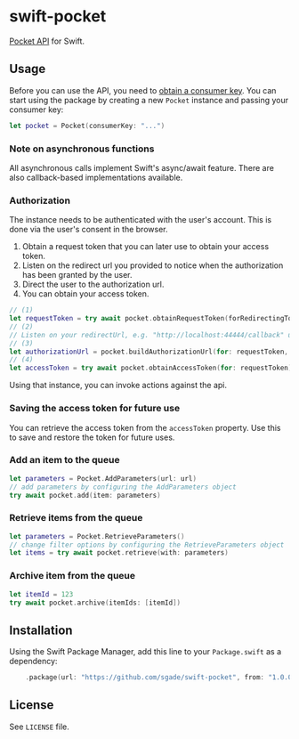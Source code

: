 # swift-pocket

[Pocket API](https://getpocket.com/developer/) for Swift.

## Usage

Before you can use the API, you need to [obtain a consumer key](http://getpocket.com/developer/apps/new).
You can start using the package by creating a new `Pocket` instance and passing your consumer key:

```swift
let pocket = Pocket(consumerKey: "...")
```

### Note on asynchronous functions

All asynchronous calls implement Swift's async/await feature. There are also callback-based implementations available. 

### Authorization

The instance needs to be authenticated with the user's account. This is done via the user's consent in the browser.

1. Obtain a request token that you can later use to obtain your access token.
2. Listen on the redirect url you provided to notice when the authorization has been granted by the user.
3. Direct the user to the authorization url.
4. You can obtain your access token.

```swift
// (1)
let requestToken = try await pocket.obtainRequestToken(forRedirectingTo: redirectUrl)
// (2)
// Listen on your redirectUrl, e.g. "http://localhost:44444/callback" using a local webserver
// (3)
let authorizationUrl = pocket.buildAuthorizationUrl(for: requestToken, redirectingTo: redirectUrl)
// (4)
let accessToken = try await pocket.obtainAccessToken(for: requestToken)
```

Using that instance, you can invoke actions against the api.

### Saving the access token for future use

You can retrieve the access token from the `accessToken` property.
Use this to save and restore the token for future uses.

### Add an item to the queue

```swift
let parameters = Pocket.AddParameters(url: url)
// add parameters by configuring the AddParameters object
try await pocket.add(item: parameters)
```

### Retrieve items from the queue

```swift
let parameters = Pocket.RetrieveParameters()
// change filter options by configuring the RetrieveParameters object
let items = try await pocket.retrieve(with: parameters)
```

### Archive item from the queue

```swift
let itemId = 123
try await pocket.archive(itemIds: [itemId])
```

## Installation

Using the Swift Package Manager, add this line to your `Package.swift` as a dependency:

```swift
    .package(url: "https://github.com/sgade/swift-pocket", from: "1.0.0"),
```

## License

See `LICENSE` file.
